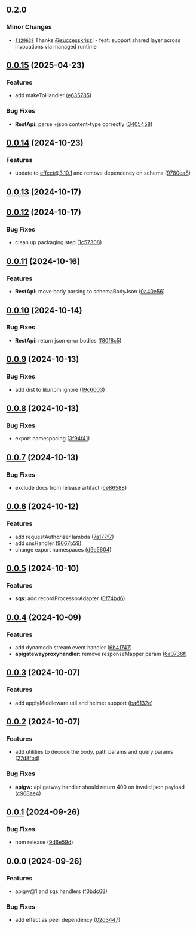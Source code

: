## 0.2.0

### Minor Changes

- [`f129638`](https://github.com/successkrisz/effect-packages/commit/f12963823ae21a853aed64ea73c21f0365cb1519) Thanks [@successkrisz](https://github.com/successkrisz)! - feat: support shared layer across invocations via managed runtime

## [0.0.15](https://github.com/successkrisz/effect-lambda/compare/v0.0.14...v0.0.15) (2025-04-23)

### Features

- add makeToHandler ([e635785](https://github.com/successkrisz/effect-lambda/commit/e63578511c61cc838f8b81110c3bedf2ee0ed89d))

### Bug Fixes

- **RestApi:** parse +json content-type correctly ([3405458](https://github.com/successkrisz/effect-lambda/commit/34054586207fe0a1aedbdcd01cb7663e6682d20b))

## [0.0.14](https://github.com/successkrisz/effect-lambda/compare/v0.0.13...v0.0.14) (2024-10-23)

### Features

- update to effect@3.10.1 and remove dependency on schema ([9780ea8](https://github.com/successkrisz/effect-lambda/commit/9780ea858c31286ba9c7ebe0c9b84ad80192a564))

## [0.0.13](https://github.com/successkrisz/effect-lambda/compare/v0.0.12...v0.0.13) (2024-10-17)

## [0.0.12](https://github.com/successkrisz/effect-lambda/compare/v0.0.11...v0.0.12) (2024-10-17)

### Bug Fixes

- clean up packaging step ([1c57308](https://github.com/successkrisz/effect-lambda/commit/1c573084918a29bd35ed6665ead86ea6cc95aa60))

## [0.0.11](https://github.com/successkrisz/effect-lambda/compare/v0.0.10...v0.0.11) (2024-10-16)

### Features

- **RestApi:** move body parsing to schemaBodyJson ([0a40e56](https://github.com/successkrisz/effect-lambda/commit/0a40e563e8472a8e2cb004c016dce508189efd18))

## [0.0.10](https://github.com/successkrisz/effect-lambda/compare/v0.0.9...v0.0.10) (2024-10-14)

### Bug Fixes

- **RestApi:** return json error bodies ([f80f8c5](https://github.com/successkrisz/effect-lambda/commit/f80f8c515284821c66108cc4c2a757b7e3dc2a7d))

## [0.0.9](https://github.com/successkrisz/effect-lambda/compare/v0.0.8...v0.0.9) (2024-10-13)

### Bug Fixes

- add dist to lib/npm ignore ([19c6003](https://github.com/successkrisz/effect-lambda/commit/19c60038a1b54879f9a530d1de774f665eeb298e))

## [0.0.8](https://github.com/successkrisz/effect-lambda/compare/v0.0.7...v0.0.8) (2024-10-13)

### Bug Fixes

- export namespacing ([3f94f41](https://github.com/successkrisz/effect-lambda/commit/3f94f415ff1812be83b2412cd995f6728389b9ee))

## [0.0.7](https://github.com/successkrisz/effect-lambda/compare/v0.0.6...v0.0.7) (2024-10-13)

### Bug Fixes

- exclude docs from release artifact ([ce86588](https://github.com/successkrisz/effect-lambda/commit/ce865882cfb74a61a3bcb68631a17a46d3166014))

## [0.0.6](https://github.com/successkrisz/effect-lambda/compare/v0.0.5...v0.0.6) (2024-10-12)

### Features

- add requestAuthorizer lambda ([7a177f7](https://github.com/successkrisz/effect-lambda/commit/7a177f7477aad3d73208182f5504f8aa5a957961))
- add snsHandler ([9667b59](https://github.com/successkrisz/effect-lambda/commit/9667b591a9cb2c9e153210c030a5f77e9af5129a))
- change export namespaces ([d9e5604](https://github.com/successkrisz/effect-lambda/commit/d9e560475eda2563c954c2b053301935b7045778))

## [0.0.5](https://github.com/successkrisz/effect-lambda/compare/v0.0.4...v0.0.5) (2024-10-10)

### Features

- **sqs:** add recordProcessorAdapter ([0f74bd6](https://github.com/successkrisz/effect-lambda/commit/0f74bd6e52f643af5dcc730242e8421728974916))

## [0.0.4](https://github.com/successkrisz/effect-lambda/compare/v0.0.3...v0.0.4) (2024-10-09)

### Features

- add dynamodb stream event handler ([6b41747](https://github.com/successkrisz/effect-lambda/commit/6b417470928b8a7ad7dc82696c4035a61e48cc56))
- **apigatewayproxyhandler:** remove responseMapper param ([6a0736f](https://github.com/successkrisz/effect-lambda/commit/6a0736f9dc4531eb7bb27865542e08a8e0b8c466))

## [0.0.3](https://github.com/successkrisz/effect-lambda/compare/v0.0.2...v0.0.3) (2024-10-07)

### Features

- add applyMiddleware util and helmet support ([ba6132e](https://github.com/successkrisz/effect-lambda/commit/ba6132e28fbe8014909f3603de2d6c679a8b1ace))

## [0.0.2](https://github.com/successkrisz/effect-lambda/compare/v0.0.1...v0.0.2) (2024-10-07)

### Features

- add utilities to decode the body, path params and query params ([27d8fbd](https://github.com/successkrisz/effect-lambda/commit/27d8fbd869817efb9eda70ac4a1265b74df5f34f))

### Bug Fixes

- **apigw:** api gatway handler should return 400 on invalid json payload ([c968ae4](https://github.com/successkrisz/effect-lambda/commit/c968ae4ef039c15572ff4ebada9f60466803a834))

## [0.0.1](https://github.com/successkrisz/effect-lambda/compare/v0.0.0...v0.0.1) (2024-09-26)

### Bug Fixes

- npm release ([9d6e59d](https://github.com/successkrisz/effect-lambda/commit/9d6e59d9f9d7216d74d276e743b936a1407b5a80))

## 0.0.0 (2024-09-26)

### Features

- apigw@1 and sqs handlers ([f0bdc68](https://github.com/successkrisz/effect-lambda/commit/f0bdc68c9731581aca4cdafbcf5182a844606f21))

### Bug Fixes

- add effect as peer dependency ([02d3447](https://github.com/successkrisz/effect-lambda/commit/02d344796615399818eadb53051aba37214adc91))
